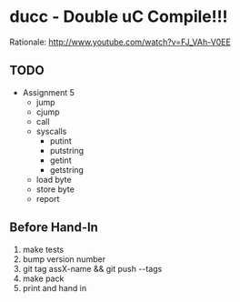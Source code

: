 # ducc - Double uC Compile!!!

Rationale: <http://www.youtube.com/watch?v=FJ_VAh-V0EE>

## TODO

 * Assignment 5
    - jump
    - cjump
    - call
    - syscalls
        - putint
        - putstring
        - getint
        - getstring
    - load byte
    - store byte
    - report

## Before Hand-In

 1. make tests
 2. bump version number
 3. git tag assX-name && git push --tags
 4. make pack
 5. print and hand in
